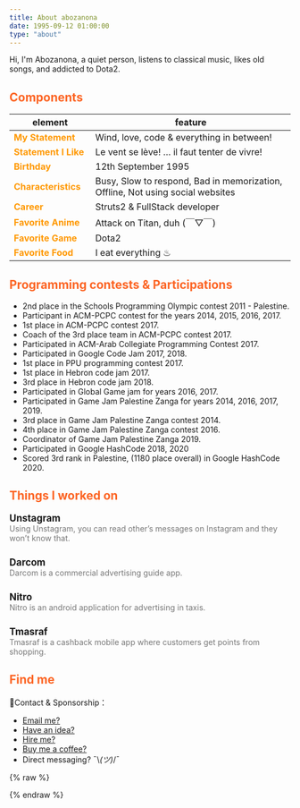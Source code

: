 ```yaml
---
title: About abozanona
date: 1995-09-12 01:00:00
type: "about"
---
```


Hi, I'm Abozanona, a quiet person, listens to classical music, likes old songs, and addicted to Dota2.

## Components
| element | feature |
| ----| ---- |
| My Statement | Wind, love, code & everything in between! |
| Statement I Like | Le vent se lève! … il faut tenter de vivre! |
| Birthday | 12th September 1995 |
| Characteristics | Busy, Slow to respond, Bad in memorization, Offline, Not using social websites |
| Career | Struts2 & FullStack developer |
| Favorite Anime | Attack on Titan, duh (￣▽￣) |
| Favorite Game | Dota2 |
| Favorite Food | I eat everything ♨ |

## Programming contests & Participations

- 2nd place in the  Schools Programming Olympic contest 2011 - Palestine.
- Participant in ACM-PCPC contest for the years 2014, 2015, 2016, 2017.
- 1st place in ACM-PCPC contest 2017.
- Coach of the 3rd place team in ACM-PCPC contest 2017.
- Participated in ACM-Arab Collegiate Programming Contest 2017.
- Participated in Google Code Jam 2017, 2018.
- 1st place in PPU programming contest 2017.
- 1st place in Hebron code jam 2017.
- 3rd place in Hebron code jam 2018.
- Participated in Global Game jam for years 2016, 2017.
- Participated in Game Jam Palestine Zanga for years 2014, 2016, 2017, 2019.
- 3rd place in Game Jam Palestine Zanga contest 2014.
- 4th place in Game Jam Palestine Zanga contest 2016.
- Coordinator of Game Jam Palestine Zanga 2019.
- Participated in Google HashCode 2018, 2020
- Scored 3rd rank in Palestine, (1180 place overall) in Google HashCode 2020.


## Things I worked on

<div class="work">
    <div class="work-title">
        Unstagram
        <a href="https://chrome.google.com/webstore/detail/unstagram-instagram-messe/mfoefahdnhpopjcdmkpkncedcamplcei"><i class="fas fa-link"></i></a>
        <a href="https://github.com/abozanona/Unstagram"><i class="fab fa-github"></i></a>
    </div>
    <div class="work-desc">Using Unstagram, you can read other’s messages on Instagram and they won’t know that.</div>
</div>
<div class="work">
    <div class="work-title">
        Darcom
        <a href="https://darcom.ps/"><i class="fas fa-link"></i></a>
    </div>
    <div class="work-desc">Darcom is a commercial advertising guide app.</div>
</div>
<div class="work">
    <div class="work-title">
        Nitro
        <a href="https://nitro.co.com/"><i class="fas fa-link"></i></a>
    </div>
    <div class="work-desc">Nitro is an android application for advertising in taxis.</div>
</div>
<div class="work">
    <div class="work-title">
        Tmasraf
        <a href="https://nitro.co.com/"><i class="fas fa-link"></i></a>
    </div>
    <div class="work-desc">Tmasraf is a cashback mobile app where customers get points from shopping.</div>
</div>

## Find me

🍭Contact & Sponsorship：

- [Email me?](mailto:abozanona@gmail.com?subject=That%20Astonishing%20Movie...&body=Hi%20Abozanona%2C%0D%0A%0D%0AI%20have%20found%20a%20movie%20%26%20I'm%20sure%20you'll%20love%20it!%0D%0AMaybe%20we%20should%20watch%20it%20together%3F%0D%0ALet%20me%20know%20when%20you're%20free!%0D%0A%0D%0AYagami%20Light.)
- [Have an idea?](mailto:abozanona@gmail.com?subject=That%20Astonishing%20Movie...&body=Hi%20Abozanona%2C%0D%0A%0D%0AI%20have%20found%20a%20movie%20%26%20I'm%20sure%20you'll%20love%20it!%0D%0AMaybe%20we%20should%20watch%20it%20together%3F%0D%0ALet%20me%20know%20when%20you're%20free!%0D%0A%0D%0AYagami%20Light.)
- [Hire me?](/assets/abozanona-resume.pdf)
- [Buy me a coffee?](https://www.buymeacoffee.com/abozanon)
- Direct messaging? ¯\\_(ツ)_/¯


{% raw %}
<style>
.post-body thead {
    display: none;
}

td:first-child {
    width: 130px;
    font-weight: bold;
    color: #ff9800;
}

h2 {
    color: #fc6423;
}

.work {
    margin-bottom: 25px;
}

.work-title {
    font-size: 17px;
    font-weight: bold;
}

.work-title a {
    margin-left: 5px;
    font-size: 14px;
    color: #777;
}

.work-desc {
    color: #777;
}

.work-desc img:first-child {
    display: inline;
    vertical-align: top;
    margin-left: 10px !important;
}

.post-body img {
    display: inline;
    vertical-align: top;
}

.post-body li a {
    margin-right: 10px;
}
</style>
{% endraw %}